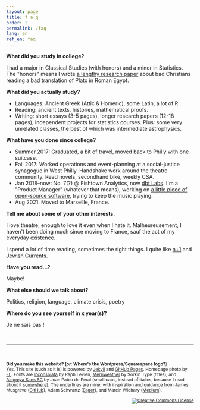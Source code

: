 ```yaml
---
layout: page
title: f a q
order: 2
permalink: /faq
lang: en
ref_en: faq
---
```


**What did you study in college?**

I had a major in Classical Studies (with honors) and a minor in Statistics. The "honors" means I wrote [a lengthy research paper](/2016/12/19/clst-honors-abstract-intro.html) about bad Christians reading a bad translation of Plato in Roman Egypt.

**What did you actually study?**    
* Languages: Ancient Greek (Attic & Homeric), some Latin, a lot of R.
* Reading: ancient texts, histories, mathematical proofs. 
* Writing: short essays (3-5 pages), longer research papers (12-18 pages), 
independent projects for statistics courses. Plus: some very unrelated classes, 
the best of which was intermediate astrophysics.    

**What have you done since college?**  
* Summer 2017: Graduated, a bit of travel, moved back to Philly with one suitcase.
* Fall 2017: Worked operations and event-planning at a social-justice synagogue
in West Philly. Handshake work around the theatre community. Read novels, 
secondhand bike, weekly CSA.
* Jan 2018–now: No. 7(?) @ Fishtown Analytics, now [dbt Labs](https://www.getdbt.com/dbt-labs/about-us/). I'm a "Product Manager" (whatever that means), working on [a little piece of open-source software](https://github.com/dbt-labs/dbt-core), trying to keep the music playing.
* Aug 2021: Moved to Marseille, France.

**Tell me about some of your other interests.**  

I love theatre, enough to love it even when I hate it. Malheureusement, I haven't been doing much since moving to France, sauf the act of my everyday existence.

I spend a lot of time reading, sometimes the right things. I quite like [n+1](https://www.nplusonemag.com/) and [Jewish Currents](https://jewishcurrents.org/).

**Have you read...?**

Maybe!

**What else should we talk about?**

Politics, religion, language, climate crisis, poetry

**Where do you see yourself in x year(s)?**  

Je ne sais pas !

&nbsp;

---

&nbsp;

<small> **Did you make this website? (_or:_ Where's the Wordpress/Squarespace logo?**)  
Yes. This site (such as it is) is powered by [Jekyll](https://jekyllrb.com/) and 
[GitHub Pages](https://pages.github.com/). Homepage photo by [EL](https://twitter.com/ericalouie). 
Fonts are [Inconsolata](https://fonts.google.com/specimen/Inconsolata) by Raph Levien, 
[Merriweather](https://fonts.google.com/specimen/Mate+SC) by Sorkin Type 
(titles), and [Alegreya Sans SC](https://fonts.google.com/specimen/Alegreya+Sans+SC) 
by Juan Pablo de Peral (small caps, instead of italics, because I read about it [somewhere](http://practicaltypography.com/small-caps.html)). The underlines are 
mine, with inspiration and guidance from James Musgrave 
([GitHub](https://gist.github.com/jamesmusgrave/d23b9d2f42ffdddd40c5)), 
Adam Schwartz ([Eager](https://eager.io/blog/smarter-link-underlines/)), and 
Marcin Wichary ([Medium](https://medium.design/crafting-link-underlines-on-medium-7c03a9274f9)).

<div align="right" class="footer-license">
  <a rel="license" href="http://creativecommons.org/licenses/by-sa/4.0/">
    <img title="This work by Jeremy T. Cohen is licensed under a&#013;Creative Commons Attribution-ShareAlike 4.0&#013;International License."
    alt="Creative Commons License" style="border-width:0" src="https://i.creativecommons.org/l/by-sa/4.0/88x31.png" /></a>
